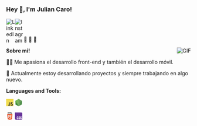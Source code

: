   <h3 title="hehehe"> Hey 👋, I'm Julian Caro!</h3>

<a href="">
  <img align="left" alt="LinkedIn" width="24px" src="https://cdn.jsdelivr.net/npm/simple-icons@v3/icons/linkedin.svg" />
</a>
<a href="https://www.instagram.com/juliancs_23/">
  <img align="left" alt="Instagram" width="24px" src="https://cdn.jsdelivr.net/npm/simple-icons@v3/icons/instagram.svg" />
</a>




<br />
<br />

 🚀 🚀 🚀
 

  <img align="right" alt="GIF" src="https://i.pinimg.com/originals/e4/26/70/e426702edf874b181aced1e2fa5c6cde.gif" />

**Sobre mi!**

🤹‍♂️ Me apasiona el desarrollo front-end y también el desarrollo móvil.

🚀 Actualmente estoy desarrollando proyectos y siempre trabajando en algo nuevo.



**Languages and Tools:**  


<code><img height="20" src="https://raw.githubusercontent.com/github/explore/80688e429a7d4ef2fca1e82350fe8e3517d3494d/topics/javascript/javascript.png"></code>
<code><img height="20" src="https://raw.githubusercontent.com/github/explore/80688e429a7d4ef2fca1e82350fe8e3517d3494d/topics/nodejs/nodejs.png"></code>

<code><img height="20" src="https://raw.githubusercontent.com/github/explore/main/topics/html/html.png"></code>
<code><img height="20" src="https://raw.githubusercontent.com/github/explore/main/topics/css/css.png"></code>


